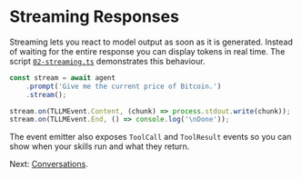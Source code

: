 # Streaming Responses

Streaming lets you react to model output as soon as it is generated. Instead of waiting for the entire response you can display tokens in real time. The script [`02-streaming.ts`](../../examples/01-agent-code-skill/02-streaming.ts) demonstrates this behaviour.

```typescript
const stream = await agent
    .prompt('Give me the current price of Bitcoin.')
    .stream();

stream.on(TLLMEvent.Content, (chunk) => process.stdout.write(chunk));
stream.on(TLLMEvent.End, () => console.log('\nDone'));
```

The event emitter also exposes `ToolCall` and `ToolResult` events so you can show when your skills run and what they return.

Next: [Conversations](04-chat.md).
